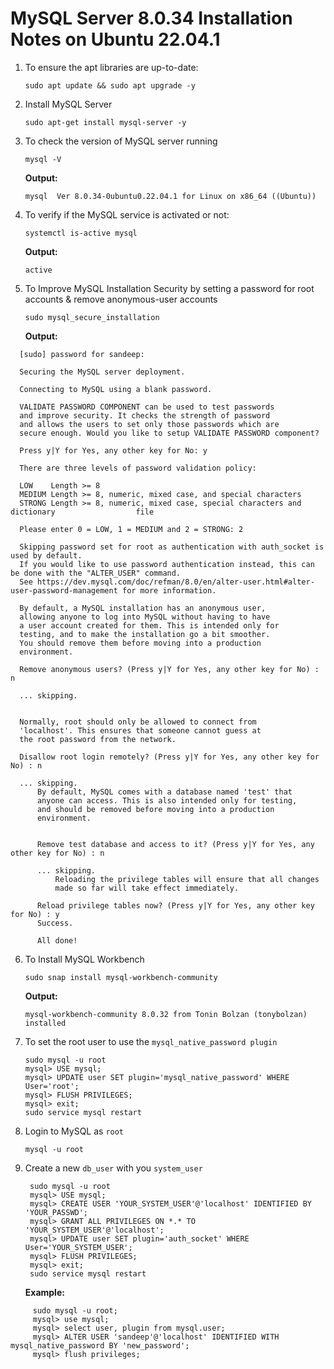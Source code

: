 #  MySQL Server 8.0.34 Installation Notes on Ubuntu 22.04.1

1. To ensure the apt libraries are up-to-date:

   `sudo apt update && sudo apt upgrade -y`


2. Install MySQL Server

   `sudo apt-get install mysql-server -y`


3. To check the version of MySQL server running

   `mysql -V`


   **Output:**
   
   `mysql  Ver 8.0.34-0ubuntu0.22.04.1 for Linux on x86_64 ((Ubuntu))`
   

4. To verify if the MySQL service is activated or not:

	`systemctl is-active mysql`
    
    
   **Output:**
   
   `active`
   
   

5. To Improve MySQL Installation Security by setting a password for root accounts & remove anonymous-user accounts

   `sudo mysql_secure_installation`	
	
	
   **Output:**
   
  ```
  	[sudo] password for sandeep: 

  	Securing the MySQL server deployment.

  	Connecting to MySQL using a blank password.

  	VALIDATE PASSWORD COMPONENT can be used to test passwords
  	and improve security. It checks the strength of password
  	and allows the users to set only those passwords which are
  	secure enough. Would you like to setup VALIDATE PASSWORD component?

  	Press y|Y for Yes, any other key for No: y

  	There are three levels of password validation policy:

  	LOW    Length >= 8
  	MEDIUM Length >= 8, numeric, mixed case, and special characters
  	STRONG Length >= 8, numeric, mixed case, special characters and dictionary                  file

  	Please enter 0 = LOW, 1 = MEDIUM and 2 = STRONG: 2

  	Skipping password set for root as authentication with auth_socket is used by default.
  	If you would like to use password authentication instead, this can be done with the "ALTER_USER" command.
  	See https://dev.mysql.com/doc/refman/8.0/en/alter-user.html#alter-user-password-management for more information.

  	By default, a MySQL installation has an anonymous user,
  	allowing anyone to log into MySQL without having to have
  	a user account created for them. This is intended only for
  	testing, and to make the installation go a bit smoother.
  	You should remove them before moving into a production
  	environment.

  	Remove anonymous users? (Press y|Y for Yes, any other key for No) : n

   	... skipping.


  	Normally, root should only be allowed to connect from
  	'localhost'. This ensures that someone cannot guess at
  	the root password from the network.

  	Disallow root login remotely? (Press y|Y for Yes, any other key for No) : n

   	... skipping.
		By default, MySQL comes with a database named 'test' that
		anyone can access. This is also intended only for testing,
		and should be removed before moving into a production
		environment.


        Remove test database and access to it? (Press y|Y for Yes, any other key for No) : n

        ... skipping.
      		Reloading the privilege tables will ensure that all changes
      		made so far will take effect immediately.

        Reload privilege tables now? (Press y|Y for Yes, any other key for No) : y
        Success.

        All done! 

  ```
 
 
   
   
   

6. To Install MySQL Workbench   

  	`sudo snap install mysql-workbench-community`
    
    
   **Output:**
   
   
   `mysql-workbench-community 8.0.32 from Tonin Bolzan (tonybolzan) installed`
   
   
   
   
7. To set the root user to use the `mysql_native_password plugin`
   
     ```   
     sudo mysql -u root
     mysql> USE mysql;
     mysql> UPDATE user SET plugin='mysql_native_password' WHERE User='root';
     mysql> FLUSH PRIVILEGES;
     mysql> exit;
     sudo service mysql restart
     ```


8. Login to MySQL as `root`

	`mysql -u root`
	
   
   
   
9. Create a new `db_user` with you `system_user`

   ``` 
	sudo mysql -u root
	mysql> USE mysql;
	mysql> CREATE USER 'YOUR_SYSTEM_USER'@'localhost' IDENTIFIED BY 'YOUR_PASSWD';
	mysql> GRANT ALL PRIVILEGES ON *.* TO 'YOUR_SYSTEM_USER'@'localhost';
	mysql> UPDATE user SET plugin='auth_socket' WHERE User='YOUR_SYSTEM_USER';
	mysql> FLUSH PRIVILEGES;
	mysql> exit;
	sudo service mysql restart
   ```


   **Example:**
 
 ```
	  sudo mysql -u root; 
	  mysql> use mysql; 
	  mysql> select user, plugin from mysql.user; 
	  mysql> ALTER USER 'sandeep'@'localhost' IDENTIFIED WITH mysql_native_password BY 'new_password'; 
	  mysql> flush privileges;	
  ```
